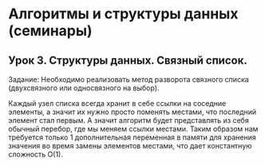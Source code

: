 # Алгоритмы и структуры данных (семинары)

## Урок 3. Структуры данных. Связный список.

Задание: Необходимо реализовать метод разворота связного списка (двухсвязного или односвязного на выбор).

Каждый узел списка всегда хранит в себе ссылки на соседние элементы, а значит их нужно просто поменять местами, что последний элемент стал первым. А значит алгоритм будет представлять из себя обычный перебор, где мы меняем ссылки местами. Таким образом нам требуется только 1 дополнительная переменная в памяти для хранения значения во время замены элементов местами, что дает константную сложность O(1).

